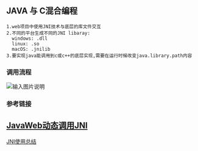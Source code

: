 ## JAVA 与 C混合编程
```text
1.web项目中使用JNI技术与底层的库文件交互
2.不同的平台生成不同的JNI libaray:
  windows: .dll
  linux: .so
  macOS: .jnilib
3.要实现java能调用到c或c++的底层实现,需要在运行时候改变java.library.path内容   
``` 

### 调用流程
![输入图片说明](https://raw.githubusercontent.com/qccr-twl2123/springcloud/master/images/java-jni.jpg "在这里输入图片标题")

### 参考链接
[JavaWeb动态调用JNI](http://www.imooc.com/article/14702)
----
[JNI使用总结](https://www.jianshu.com/p/fe42aa3150a0)


